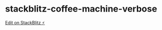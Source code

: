 # stackblitz-coffee-machine-verbose

[Edit on StackBlitz ⚡️](https://stackblitz.com/edit/node-4ve9au)